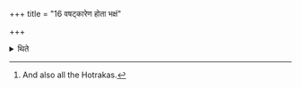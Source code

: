 +++
title = "16 वषट्कारेण होता भक्षं"

+++

<details><summary>थिते</summary>

16. The Hotr̥[^1] obtains the drinking (of the Soma) on account of the Vaṣaṭ-call.  

[^1]: And also all the Hotrakas.  
</details>
